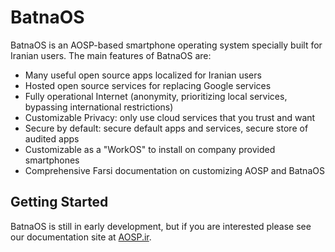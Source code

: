 BatnaOS
========

BatnaOS is an AOSP-based smartphone operating system specially built for Iranian users.
The main features of BatnaOS are:

* Many useful open source apps localized for Iranian users
* Hosted open source services for replacing Google services
* Fully operational Internet (anonymity, prioritizing local services, bypassing international restrictions)
* Customizable Privacy: only use cloud services that you trust and want
* Secure by default: secure default apps and services, secure store of audited apps
* Customizable as a "WorkOS" to install on company provided smartphones
* Comprehensive Farsi documentation on customizing AOSP and BatnaOS

## Getting Started
BatnaOS is still in early development, but if you are interested please see our documentation site
at [AOSP.ir](https://guide.aosp.ir).

